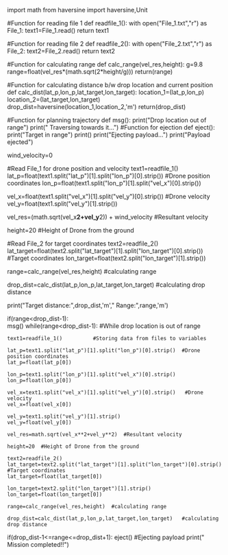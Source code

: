 import math
from haversine import haversine,Unit

#Function for reading file 1
def readfile_1():
 with open("File_1.txt","r") as File_1:
    text1=File_1.read()
 return text1

#Function for reading file 2
def readfile_2():
 with open("File_2.txt","r") as File_2:
    text2=File_2.read() 
 return text2

#Function for calculating range
def calc_range(vel_res,height):
  g=9.8 
  range=float(vel_res*(math.sqrt(2*height/g)))
  return(range)

#Function for calculating distance b/w drop location and current position
def calc_dist(lat_p,lon_p,lat_target,lon_target):
  location_1=(lat_p,lon_p)
  location_2=(lat_target,lon_target)
  drop_dist=haversine(location_1,location_2,'m')
  return(drop_dist)

#Function for planning trajectory
def msg():
  print("Drop location out of range")
  print("  Traversing towards it...")
#Function for ejection
def eject():
  print("Target in range")
  print()
  print("Ejecting payload...")
  print("Payload ejected")  

wind_velocity=0

#Read File_1 for drone position and velocity
text1=readfile_1()
lat_p=float(text1.split("lat_p")[1].split("lon_p")[0].strip())  #Drone position coordinates
lon_p=float(text1.split("lon_p")[1].split("vel_x")[0].strip())

vel_x=float(text1.split("vel_x")[1].split("vel_y")[0].strip())   #Drone velocity
vel_y=float(text1.split("vel_y")[1].strip())

vel_res=(math.sqrt(vel_x**2+vel_y**2)) + wind_velocity   #Resultant velocity

height=20  #Height of Drone from the ground


#Read File_2 for target coordinates
text2=readfile_2()
lat_target=float(text2.split("lat_target")[1].split("lon_target")[0].strip())  #Target coordinates
lon_target=float(text2.split("lon_target")[1].strip())


range=calc_range(vel_res,height)  #calculating range

drop_dist=calc_dist(lat_p,lon_p,lat_target,lon_target)   #calculating drop distance

print("Target distance:",drop_dist,'m',"     Range:",range,'m')



if(range<drop_dist-1):  
  msg() 
  while(range<drop_dist-1):   #While drop location is out of range 
 
    text1=readfile_1()          #Storing data from files to variables  
 
    lat_p=text1.split("lat_p")[1].split("lon_p")[0].strip()  #Drone position coordinates
    lat_p=float(lat_p[0]) 

    lon_p=text1.split("lon_p")[1].split("vel_x")[0].strip()
    lon_p=float(lon_p[0])

    vel_x=text1.split("vel_x")[1].split("vel_y")[0].strip()   #Drone velocity
    vel_x=float(vel_x[0])

    vel_y=text1.split("vel_y")[1].strip()
    vel_y=float(vel_y[0])

    vel_res=math.sqrt(vel_x**2+vel_y**2)  #Resultant velocity

    height=20  #Height of Drone from the ground

    text2=readfile_2()
    lat_target=text2.split("lat_target")[1].split("lon_target")[0].strip()  #Target coordinates
    lat_target=float(lat_target[0]) 

    lon_target=text2.split("lon_target")[1].strip()
    lon_target=float(lon_target[0])

    range=calc_range(vel_res,height)  #calculating range
 
    drop_dist=calc_dist(lat_p,lon_p,lat_target,lon_target)   #calculating drop distance

if(drop_dist-1<=range<=drop_dist+1): 
 eject()                         #Ejecting payload
 print("  Mission completed!!") 
